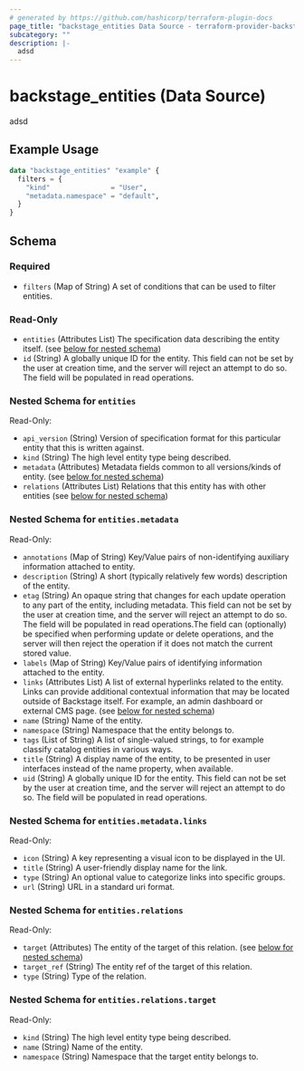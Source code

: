 ```yaml
---
# generated by https://github.com/hashicorp/terraform-plugin-docs
page_title: "backstage_entities Data Source - terraform-provider-backstage"
subcategory: ""
description: |-
  adsd
---
```


# backstage_entities (Data Source)

adsd

## Example Usage

```terraform
data "backstage_entities" "example" {
  filters = {
    "kind"               = "User",
    "metadata.namespace" = "default",
  }
}
```

<!-- schema generated by tfplugindocs -->
## Schema

### Required

- `filters` (Map of String) A set of conditions that can be used to filter entities.

### Read-Only

- `entities` (Attributes List) The specification data describing the entity itself. (see [below for nested schema](#nestedatt--entities))
- `id` (String) A globally unique ID for the entity. This field can not be set by the user at creation time, and the server will reject an attempt to do so. The field will be populated in read operations.

<a id="nestedatt--entities"></a>
### Nested Schema for `entities`

Read-Only:

- `api_version` (String) Version of specification format for this particular entity that this is written against.
- `kind` (String) The high level entity type being described.
- `metadata` (Attributes) Metadata fields common to all versions/kinds of entity. (see [below for nested schema](#nestedatt--entities--metadata))
- `relations` (Attributes List) Relations that this entity has with other entities (see [below for nested schema](#nestedatt--entities--relations))

<a id="nestedatt--entities--metadata"></a>
### Nested Schema for `entities.metadata`

Read-Only:

- `annotations` (Map of String) Key/Value pairs of non-identifying auxiliary information attached to entity.
- `description` (String) A short (typically relatively few words) description of the entity.
- `etag` (String) An opaque string that changes for each update operation to any part of the entity, including metadata. This field can not be set by the user at creation time, and the server will reject an attempt to do so. The field will be populated in read operations.The field can (optionally) be specified when performing update or delete operations, and the server will then reject the operation if it does not match the current stored value.
- `labels` (Map of String) Key/Value pairs of identifying information attached to the entity.
- `links` (Attributes List) A list of external hyperlinks related to the entity. Links can provide additional contextual information that may be located outside of Backstage itself. For example, an admin dashboard or external CMS page. (see [below for nested schema](#nestedatt--entities--metadata--links))
- `name` (String) Name of the entity.
- `namespace` (String) Namespace that the entity belongs to.
- `tags` (List of String) A list of single-valued strings, to for example classify catalog entities in various ways.
- `title` (String) A display name of the entity, to be presented in user interfaces instead of the name property, when available.
- `uid` (String) A globally unique ID for the entity. This field can not be set by the user at creation time, and the server will reject an attempt to do so. The field will be populated in read operations.

<a id="nestedatt--entities--metadata--links"></a>
### Nested Schema for `entities.metadata.links`

Read-Only:

- `icon` (String) A key representing a visual icon to be displayed in the UI.
- `title` (String) A user-friendly display name for the link.
- `type` (String) An optional value to categorize links into specific groups.
- `url` (String) URL in a standard uri format.



<a id="nestedatt--entities--relations"></a>
### Nested Schema for `entities.relations`

Read-Only:

- `target` (Attributes) The entity of the target of this relation. (see [below for nested schema](#nestedatt--entities--relations--target))
- `target_ref` (String) The entity ref of the target of this relation.
- `type` (String) Type of the relation.

<a id="nestedatt--entities--relations--target"></a>
### Nested Schema for `entities.relations.target`

Read-Only:

- `kind` (String) The high level entity type being described.
- `name` (String) Name of the entity.
- `namespace` (String) Namespace that the target entity belongs to.


